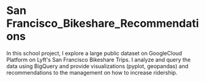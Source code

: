 # San Francisco_Bikeshare_Recommendations

In this school project, I explore a large public dataset on GoogleCloud Platform on Lyft's San Francisco Bikeshare Trips. I analyze and query the data using BigQuery and provide visualizations (pyplot, geopandas) and recommendations to the management on how to increase ridership.
